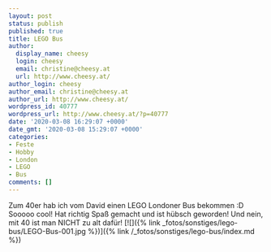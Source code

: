 ```yaml
---
layout: post
status: publish
published: true
title: LEGO Bus
author:
  display_name: cheesy
  login: cheesy
  email: christine@cheesy.at
  url: http://www.cheesy.at/
author_login: cheesy
author_email: christine@cheesy.at
author_url: http://www.cheesy.at/
wordpress_id: 40777
wordpress_url: http://www.cheesy.at/?p=40777
date: '2020-03-08 16:29:07 +0000'
date_gmt: '2020-03-08 15:29:07 +0000'
categories:
- Feste
- Hobby
- London
- LEGO
- Bus
comments: []
---
```

Zum 40er hab ich vom David einen LEGO Londoner Bus bekommen :D
Sooooo cool! Hat richtig Spaß gemacht und ist hübsch geworden! Und nein, mit 40 ist man NICHT zu alt dafür!
[![]({% link _fotos/sonstiges/lego-bus/LEGO-Bus-001.jpg %})]({% link /_fotos/sonstiges/lego-bus/index.md %})
